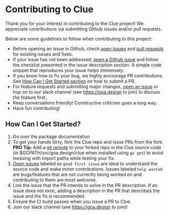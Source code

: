 # Contributing to Clue

Thank you for your interest in contributing to the Clue project! We appreciate
contributions via submitting Github issues and/or pull requests.

Below are some guidelines to follow when contributing to this project:

* Before opening an issue in Github, check [open issues](https://github.com/goadesign/clue/issues)
  and [pull requests](https://github.com/goadesign/clue/pulls) for existing
  issues and fixes.
* If your issue has not been addressed, [open a Github issue](https://github.com/goadesign/clue/issues/new)
  and follow the checklist presented in the issue description section. A simple
  code snippet that reproduces your issue helps immensely.
* If you know how to fix your bug, we highly encourage PR contributions. See
  [How Can I Get Started section](#how-can-i-get-started?) on how to submit a PR.
* For feature requests and submitting major changes, [open an issue](https://github.com/goadesign/clue/issues/new)
  or hop on to our slack channel (see <https://goa.design> to join) to discuss
  the feature first.
* Keep conversations friendly! Constructive criticism goes a long way.
* Have fun contributing!

## How Can I Get Started?

1) Go over the package documentation
2) To get your hands dirty, fork the Clue repo and issue PRs from the fork.
**PRO Tip:** Add a [git remote](https://git-scm.com/docs/git-remote.html) to
your forked repo in the Clue source code (in $GOPATH/src/goa.design/clue when
installed using `go get`) to avoid messing with import paths while testing
your fix.
3) [Open issues](https://github.com/goadesign/clue/issues) labeled as `good first
issue` are ideal to understand the source code and make minor contributions.
Issues labeled `help wanted` are bugs/features that are not currently being
worked on and contributing to them are most welcome.
4) Link the issue that the PR intends to solve in the PR description. If an issue
does not exist, adding a description in the PR that describes the issue and the
fix is recommended.
5) Ensure the CI build passes when you issue a PR to Clue.
6) Join our slack channel (see <https://goa.design> to join)!
